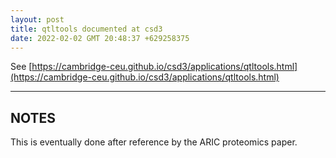```yaml
---
layout: post
title: qtltools documented at csd3
date: 2022-02-02 GMT 20:48:37 +629258375
---
```


See [https://cambridge-ceu.github.io/csd3/applications/qtltools.html](https://cambridge-ceu.github.io/csd3/applications/qtltools.html)

<!--more-->

---

## NOTES

This is eventually done after reference by the ARIC proteomics paper.
